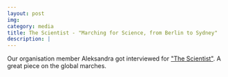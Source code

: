 ```yaml
---
layout: post
img: 
category: media
title: The Scientist - "Marching for Science, from Berlin to Sydney"
description: |
---
```

  Our organisation member Aleksandra got interviewed for ["The Scientist"](http://www.the-scientist.com/?articles.view/articleNo/48548/title/Marching-for-Science--from-Berlin-to-Sydney/). A great piece on the global marches.
